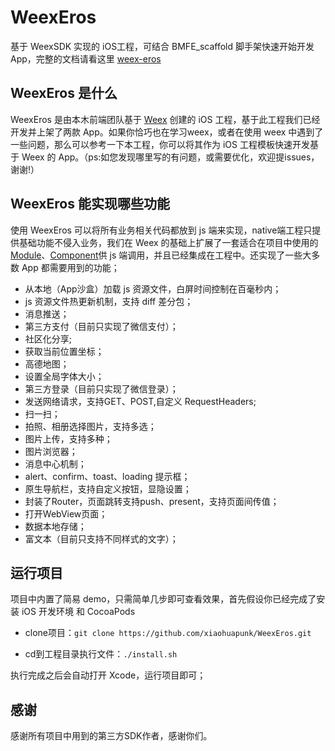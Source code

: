 # WeexEros
基于 WeexSDK 实现的 iOS工程，可结合 BMFE_scaffold 脚手架快速开始开发 App，完整的文档请看这里 [weex-eros]( https://karynsong.gitbooks.io/weex-eros/content/ )

## WeexEros 是什么
WeexEros 是由本木前端团队基于 [Weex](https://github.com/apache/incubator-weex) 创建的 iOS 工程，基于此工程我们已经开发并上架了两款 App。如果你恰巧也在学习weex，或者在使用 weex 中遇到了一些问题，那么可以参考一下本工程，你可以将其作为 iOS 工程模板快速开发基于 Weex 的 App。（ps:如您发现哪里写的有问题，或需要优化，欢迎提issues，谢谢!）

## WeexEros 能实现哪些功能
使用 WeexEros 可以将所有业务相关代码都放到 js 端来实现，native端工程只提供基础功能不侵入业务，我们在 Weex 的基础上扩展了一套适合在项目中使用的 [Module](https://weex.incubator.apache.org/cn/references/advanced/extend-to-ios.html)、[Component](https://weex.incubator.apache.org/cn/references/advanced/extend-to-ios.html)供 js 端调用，并且已经集成在工程中。还实现了一些大多数 App 都需要用到的功能；

- 从本地（App沙盒）加载 js 资源文件，白屏时间控制在百毫秒内；
- js 资源文件热更新机制，支持 diff 差分包；
- 消息推送；
- 第三方支付（目前只实现了微信支付）；
- 社区化分享;
- 获取当前位置坐标；
- 高德地图；
- 设置全局字体大小；
- 第三方登录（目前只实现了微信登录）；
- 发送网络请求，支持GET、POST,自定义 RequestHeaders;
- 扫一扫；
- 拍照、相册选择图片，支持多选；
- 图片上传，支持多种；
- 图片浏览器；
- 消息中心机制；
- alert、confirm、toast、loading 提示框；
- 原生导航栏，支持自定义按钮，显隐设置；
- 封装了Router，页面跳转支持push、present，支持页面间传值；
- 打开WebView页面；
- 数据本地存储；
- 富文本（目前只支持不同样式的文字）；

## 运行项目
项目中内置了简易 demo，只需简单几步即可查看效果，首先假设你已经完成了安装 iOS 开发环境 和 CocoaPods

- clone项目：`git clone https://github.com/xiaohuapunk/WeexEros.git`

- cd到工程目录执行文件：`./install.sh`

执行完成之后会自动打开 Xcode，运行项目即可；

## 感谢
感谢所有项目中用到的第三方SDK作者，感谢你们。